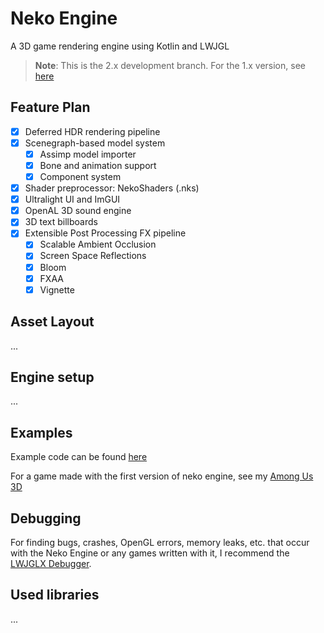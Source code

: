 # Neko Engine

A 3D game rendering engine using Kotlin and LWJGL

> **Note**: This is the 2.x development branch. For the 1.x version, see [here](https://github.com/Twometer/neko-engine/tree/1.x)

## Feature Plan

- [x] Deferred HDR rendering pipeline
- [x] Scenegraph-based model system
    - [x] Assimp model importer
    - [x] Bone and animation support
    - [x] Component system
- [x] Shader preprocessor: NekoShaders (.nks)
- [x] Ultralight UI and ImGUI
- [x] OpenAL 3D sound engine
- [x] 3D text billboards
- [x] Extensible Post Processing FX pipeline
    - [x] Scalable Ambient Occlusion
    - [x] Screen Space Reflections
    - [x] Bloom
    - [x] FXAA
    - [x] Vignette

## Asset Layout

...

## Engine setup

...

## Examples

Example code can be found [here](https://github.com/nekotec/neko-engine/tree/main/neko-demo)

For a game made with the first version of neko engine, see my [Among Us 3D](https://github.com/Twometer/among-us-3d)

## Debugging

For finding bugs, crashes, OpenGL errors, memory leaks, etc. that occur with the Neko Engine or any games written with
it, I recommend the [LWJGLX Debugger](https://github.com/LWJGLX/debug).

## Used libraries

...